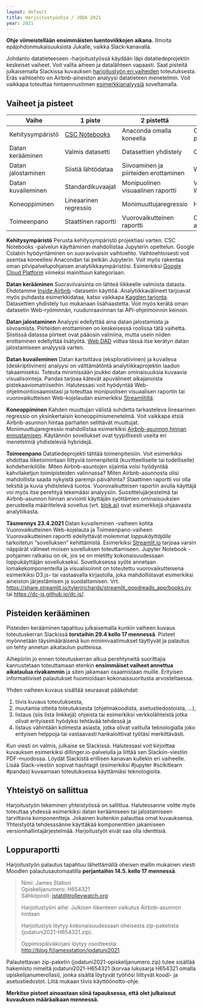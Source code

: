```yaml
---
layout: default
title: Harjoitustyöohje / JODA 2021
year: 2021
---
```


**Ohje viimeistellään ensimmäisten luentoviikkojen aikana.** Ilmoita epäjohdonmukaisuuksista Jukalle, vaikka Slack-kanavalla.

Johdanto datatieteeseen -harjoitustyössä käydään läpi datatiedeprojektin keskeiset vaiheet. Voit valita aiheen ja datalähteen vapaasti.
Saat pisteitä julkaisemalla Slackissa kuvauksen [harjoitustyön eri vaiheiden](https://jodatut.github.io/2021/harjoitustyo/) toteutuksesta.
Eräs vaihtoehto on Airbnb-aineiston analyysi datatieteen menetelmin.
Voit vaikkapa toteuttaa hintaennustimen [esimerkkianalyysiä](https://github.com/InfoTUNI/joda2021/blob/master/koodiesimerkit/airnbn/python_scikit_airbnb.ipynb) soveltamalla.

## Vaiheet ja pisteet

| Vaihe  | 1 piste  | 2 pistettä   | 3 pistettä  |
|--------|---|---|---|
| Kehitysympäristö   | [CSC Notebooks](https://www.csc.fi/web/blog/post/-/blogs/notebooks-enemman-aikaa-opetuksen-ytimelle) | Anaconda omalla koneella | Oma pilviympäristö |
| Datan kerääminen   | Valmis datasetti         | Datasettien yhdistely | Oma datasetti |   
| Datan jalostaminen | Siistiä lähtödataa       | Siivoaminen ja piirteiden erottaminen | Web DAD |   
| Datan kuvaileminen | Standardikuvaajat        | Monipuolinen visuaalinen raportti | Vuorovaikutteinen Web-kojelauta |   
| Koneoppiminen      | Lineaarinen regressio    | Monimuuttujaregressio | Hybriditoteutus |   
| Toimeenpano        | Staattinen raportti      | Vuorovaikutteinen raportti  | Ohjaava analytiikka |  

**Kehitysympäristö**
Perusta kehitysympäristö projektiasi varten.
CSC Notebooks -palvelun käyttäminen mahdollistaa Jupyterin opettelun.
Google Colabin hyödyntäminen on suoraviivaisin vaihtoehto. Vaihtoehtoisesti voit asentaa koneellesi Anacondan tai pelkän Jupyterin.
Voit myös rakentaa oman pilvipalvelupohjaisen analytiikkaympäristösi.
Esimerkiksi [Google Cloud Platform](https://cloud.google.com/) viimeksi mainittuun kategoriaan.

**Datan kerääminen**
Suoraviivaisinta on lähteä liikkeelle valmiista datasta.
Ehdotamme [Inside Airbnb](http://insideairbnb.com/) -datasetin käyttöä.
Analytiikkavälineet tarjoavat myös puhdasta esimerkkidataa, katso vaikkapa
[Kagglen tarjonta](https://www.kaggle.com/datasets).
Datasettien yhdistely tuo mukanaan lisähaastetta.
Voit myös kerätä oman datasetin Web-ryöminnän, ruudunraavinnan tai API-ohjelmoinnin keinoin.

**Datan jalostaminen**
Analyysi edellyttää aina datan jalostamista ja siivoamista.
Piirteiden erottaminen on keskeisessä roolissa tätä vaihetta.
Siistissä datassa piirteet ovat pääosin valmiina,
mutta usein niiden erottaminen edellyttää lisätyötä.
[Web DAD](https://www.datasciencecentral.com/profiles/blogs/data-scientist-versus-data-engineer)
viittaa tässä itse kerätyn datan jalostamiseen analyysiä varten.

**Datan kuvaileminen**
Datan kartoittava (eksploratiivinen) ja kuvaileva (deskriptiivinen) analyysi on välttämätöntä analytiikkaprojektin laadun takaamiseksi.
Toteuta minimissään joukko datan ominaisuuksia kuvaavia visualisointeja.
Pandas tarjoaa kätevät apuvälineet aikajanoista pistekaaviomatriiseihin.
Halutessasi voit hyödyntää Web-ohjelmointiosaamistasi ja
toteuttaa monipuolisen visuaalisen raportin tai
vuorovaikutteisen Web-kojelaudan esimerkiksi [Streamlitillä](https://streamlit.io/).

**Koneoppiminen**
Kahden muuttujan välistä suhdetta tarkasteleva lineaarinen regressio on
yksinkertaisin koneoppimismenetelmä.
Voit vaikkapa etsiä Airbnb-asunnon hintaa parhaiten selittävät muuttujat.
Monimuuttujaregressio mahdollistaa esimerkiksi
[Airbnb-asunnon hinnan ennustamisen](https://github.com/InfoTUNI/joda2021/blob/master/koodiesimerkit/airnbn/python_scikit_airbnb.ipynb).
Käytännön sovellukset ovat tyypillisesti useita eri menetelmiä yhdisteleviä hybridejä.

**Toimeenpano**
Datatiedeprojekti tähtää toimenpiteisiin.
Voit esimerkiksi ehdottaa liiketoimintaan liittyviä toimenpiteitä
(kuvitteelliselle tai todelliselle) kohdehenkilölle.
Miten Airbnb-asuntojen sijaintia voisi hyödyntää kahvilaketjun toimipisteiden valinnassa?
Miten Airbnb-asunnosta olisi mahdollista saada nykyistä parempi päivähinta?
Staattinen raportti voi olla tekstiä ja kuvia yhdistelevä tuotos.
Vuorovaikutteisen raportin avulla käyttäjä voi myös itse perehtyä tekemääsi analyysiin.
Suosittelujärjestelmä tai Airbnb-asunnon hinnan arviointi käyttäjän syöttämien ominaisuuksien perusteella määrittelevä sovellus (vrt. [blok.ai](https://blok.ai/asunnon-hinta-arvio/)) ovat esimerkkejä ohjaavasta analytiikasta.

<a name="tasmennys-vuorovaikutteisuus"></a> **Täsmennys 23.4.2021** Datan kuvaileminen -vaiheen kohta Vuorovaikutteinen Web-kojelauta ja Toimeenpano-vaiheen Vuorovaikutteinen raportti edellyttävät molemmat *loppukäyttäjälle* tarkoitetun “sovelluksen” kehittämistä. Esimerkiksi [Streamlit.io](https://streamlit.io/) tarjoaa varsin näppärät välineet moisen sovelluksen toteuttamiseen.
Jupyter Notebook -pohjainen ratkaisu on ok, jos se on mietitty kokonaisuudessaan loppukäyttäjän sovellukseksi. Sovelluksessa syöte annetaan  lomakekomponenteilla ja visualisoinnit on toteutettu  vuorovaikutteisena esimerkiksi D3.js- tai vastaavalla kirjastolla, joka mahdollistavat esimerkiksi aineiston järjestämisen ja suodattamisen. Vrt. https://share.streamlit.io/tylerjrichards/streamlit_goodreads_app/books.py tai  https://dc-js.github.io/dc.js/.

## Pisteiden kerääminen

Pisteiden kerääminen tapahtuu julkaisemalla kunkin vaiheen kuvaus
toteutuskerran Slackissä **torstaihin 29.4 kello 17 mennessä**.
Pisteet myönnetään täysimääräisenä kun minimivaatimukset täyttyvät ja
palautus on tehty annetun aikataulun puitteissa.

Aihepiiriin jo ennen toteutuskerran alkua perehtyneitä suorittajia kannustetaan toteuttamaan etenkin **ensimmäiset vaiheet annettua aikataulua rivakammin** ja siten jakamaan osaamistaan muille.
Erityisen informatiiviset palautukset huomioidaan kokonaissuoritusta arvosteltaessa.

Yhden vaiheen kuvaus sisältää seuraavat pääkohdat:

1. tiivis kuvaus toteutuksesta,
1. muutamia otteita toteutuksesta (ohjelmakoodista, asetustiedostoista, ...),
1. listaus (siis lista linkkejä) ohjeista tai esimerkiksi verkkolähteistä jotka olivat erityisesti hyödyksi tehtävää tehdessä ja
1. listaus vähintään kolmesta asiasta, jotka olivat valitulla teknologialla joko erityisen helppoja tai vastaavasti hankaloittivat työtäsi merkittävästi.

Kun viesti on valmis, julkaise se Slackissä.
Halutessasi voit kirjoittaa kuvauksen esimerkiksi dillinger.io-palvelulla ja liittää sen Slackiin-viestiin PDF-muodossa.
Löydät Slackistä erillisen kanavan kullekin eri vaiheelle.
Lisää Slack-viestiin sopivat hashtagit (esimerkiksi #jupyter #scikitlearn #pandas) kuvaamaan toteutuksessa käyttämiäsi teknologioita.  

## Yhteistyö on sallittua

Harjoitustyön tekeminen yhteistyössä on sallittua.
Halutessanne voitte myös toteuttaa yhdessä esimerkiksi datan keräämiseen tai
jalostamiseen tarvittavia komponentteja.
Jokainen kuitenkin palauttaa omat kuvauksensa.
Yhteistyötä tehdesssänne käyttäkää komponenttien jakamiseen versionhallintajärjestelmää.
Harjoitustyöt eivät saa olla identtisiä.

## Loppuraportti

Harjoitustyön palautus tapahtuu lähettämällä oheisen mallin mukainen viesti
Moodlen palautusautomaatilla **perjantaihin 14.5. kello 17 mennessä**.

<blockquote>
  <p>
    Nimi: James Station<br />
    Opiskelijanumero: H654321<br />
    Sähköposti: <a href="mailto:jstat@trolleywatch.org">jstat@trolleywatch.org</a>
  </p>
  <p>Harjoitustyöni aihe: Julkisen liikenteen vaikutus Airbnb-asunnon hintaan</p>
  <p>Harjoitustyö löytyy kokonaisuudessaan oheisesta zip-paketista (jodatuni2021-H654321.zip).</p>

<p>Oppimispäiväkirjani löytyy osoitteesta:
<a href="http://blog.fi/jamesstation/jodatuni2021">http://blog.fi/jamesstation/jodatuni2021</a>.</p>

</blockquote>

Palautettavan zip-paketin (jodatuni2021-opiskelijanumero.zip) tulee sisältää hakemisto nimeltä jodatuni2021-H654321 (korvaa lukusarja H654321 omalla opiskelijanumerollasi), jonka sisältä löytyvät työhösi liittyvät koodi- ja asetustiedostot.
Liitä mukaan tiivis käyttöönotto-ohje.

<!--
Merkitse lisäksi harjoitustyön eri ominaisuuksien raportoiduista toteutuksista keräämäsi pisteet
[Google-laskentataulukkoon](https://docs.google.com/spreadsheets/d/1xKYYAjyzkk5rTL3KuSMs2Srdp-wLgHzPc-QXXGRtaVw/edit?usp=sharing ) (ei edellytä sisäänkirjautumista).
-->
**Merkitse pisteet ainoastaan siinä tapauksessa, että olet julkaissut kuvauksen määräaikaan mennessä.**
